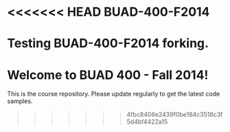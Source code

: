 <<<<<<< HEAD
BUAD-400-F2014
=============

Testing BUAD-400-F2014 forking.
=======
Welcome to BUAD 400 - Fall 2014!
==============

This is the course repository. Please update regularly to get the latest code samples.
>>>>>>> 4fbc8406e2439f0be184c3518c3f5d4bf4422a15
